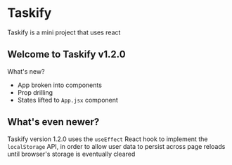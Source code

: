 # Taskify
Taskify is a mini project that uses react

## Welcome to Taskify v1.2.0
What's new? 
- App broken into components
- Prop drilling
- States lifted to ``App.jsx`` component

## What's even newer?
Taskify version 1.2.0  uses the ``useEffect`` React hook to implement the ``localStorage`` API, in order to allow user data to persist across page reloads until browser's storage is eventually cleared

